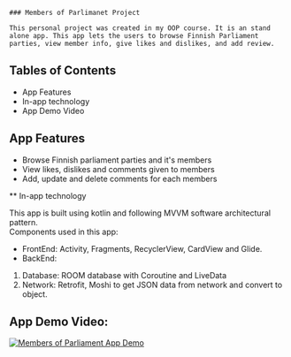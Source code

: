     ### Members of Parlimanet Project

    This personal project was created in my OOP course. It is an stand alone app. This app lets the users to browse Finnish Parliament parties, view member info, give likes and dislikes, and add review. 

## Tables of Contents

* App Features
* In-app technology
* App Demo Video


## App Features

* Browse Finnish parliament parties and it's members
* View likes, dislikes and comments given to members 
* Add, update and delete comments for each members

** In-app technology

This app is built using kotlin and following MVVM software architectural pattern.
<br>
Components used in this app:

* FrontEnd: Activity, Fragments, RecyclerView, CardView and Glide.
* BackEnd:
1. Database: ROOM database with Coroutine and LiveData
2. Network: Retrofit, Moshi to get JSON data from network and convert to object.

## App Demo Video:
[![Members of Parliament App Demo](/uploads/7964d7e09ac510d28f22ed68e3eff582/mainpage.png)](https://www.youtube.com/watch?v=bFu037ZV8Q8&ab_channel=AnishMaharjan)

